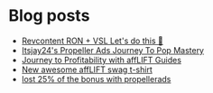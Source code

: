 # Blog posts
<!-- BLOG-POST-LIST:START -->
- [Revcontent RON + VSL Let&#39;s do this 🚀](https://afflift.com/f/threads/revcontent-ron-vsl-lets-do-this-%F0%9F%9A%80.9662/)
- [Itsjay24&#39;s Propeller Ads Journey To Pop Mastery](https://afflift.com/f/threads/itsjay24s-propeller-ads-journey-to-pop-mastery.10146/)
- [Journey to Profitability with affLIFT Guides](https://afflift.com/f/threads/journey-to-profitability-with-afflift-guides.10148/)
- [New awesome affLIFT swag t-shirt](https://afflift.com/f/threads/new-awesome-afflift-swag-t-shirt.10190/)
- [lost 25% of the bonus with propellerads](https://afflift.com/f/threads/lost-25-of-the-bonus-with-propellerads.10189/)
<!-- BLOG-POST-LIST:END -->
